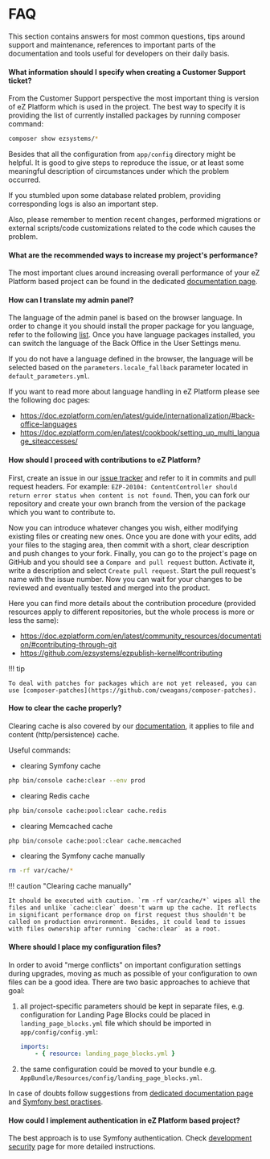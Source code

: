 # FAQ

This section contains answers for most common questions, tips around support and maintenance, references to important parts of the documentation and tools useful for developers on their daily basis.

#### What information should I specify when creating a Customer Support ticket?

From the Customer Support perspective the most important thing is version of eZ Platform which is used in the project. The best way to specify it is providing the list of currently installed packages by running composer command:
``` bash
composer show ezsystems/*
```

Besides that all the configuration from `app/config` directory might be helpful. It is good to give steps to reproduce the issue, or at least some meaningful description of circumstances under which the problem occurred.

If you stumbled upon some database related problem, providing corresponding logs is also an important step.

Also, please remember to mention recent changes, performed migrations or external scripts/code customizations related to the code which causes the problem.

#### What are the recommended ways to increase my project's performance?

The most important clues around increasing overall performance of your eZ Platform based project can be found in the dedicated [documentation page](../guide/performance.md).

#### How can I translate my admin panel?

The language of the admin panel is based on the browser language. In order to change it you should install the proper package for you language, refer to the following [list](https://github.com/ezplatform-i18n). 
Once you have language packages installed, you can switch the language of the Back Office in the User Settings menu.

If you do not have a language defined in the browser, the language will be selected based on the `parameters.locale_fallback` parameter located in `default_parameters.yml`.

If you want to read more about language handling in eZ Platform please see the following doc pages:

- https://doc.ezplatform.com/en/latest/guide/internationalization/#back-office-languages
- https://doc.ezplatform.com/en/latest/cookbook/setting_up_multi_language_siteaccesses/

#### How should I proceed with contributions to eZ Platform?

First, create an issue in our [issue tracker](https://jira.ez.no/browse/EZP) and refer to it in commits and pull request headers. For example: `EZP-20104: ContentController should return error status when content is not found`. Then, you can fork our repository and create your own branch from the version of the package which you want to contribute to. 

Now you can introduce whatever changes you wish, either modifying existing files or creating new ones. Once you are done with your edits, add your files to the staging area, then commit with a short, clear description and push changes to your fork. Finally, you can go to the project's page on GitHub and you should see a `Compare and pull request` button. Activate it, write a description and select `Create pull request`. Start the pull request's name with the issue number. Now you can wait for your changes to be reviewed and eventually tested and merged into the product.

Here you can find more details about the contribution procedure (provided resources apply to different repositories, but the whole process is more or less the same):
- https://doc.ezplatform.com/en/latest/community_resources/documentation/#contributing-through-git
- https://github.com/ezsystems/ezpublish-kernel#contributing

!!! tip
    
    To deal with patches for packages which are not yet released, you can use [composer-patches](https://github.com/cweagans/composer-patches).

#### How to clear the cache properly?

Clearing cache is also covered by our [documentation](../guide/devops/#cache-clearing), it applies to file and content (http/persistence) cache.

Useful commands:

- clearing Symfony cache
```bash
php bin/console cache:clear --env prod
```
- clearing Redis cache
```bash
php bin/console cache:pool:clear cache.redis
```
- clearing Memcached cache
```bash
php bin/console cache:pool:clear cache.memcached
```
- clearing the Symfony cache manually
```bash
rm -rf var/cache/*
```

!!! caution "Clearing cache manually"

    It should be executed with caution. `rm -rf var/cache/*` wipes all the files and unlike `cache:clear` doesn't warm up the cache. It reflects in significant performance drop on first request thus shouldn't be called on production environment. Besides, it could lead to issues with files ownership after running `cache:clear` as a root.
    
#### Where should I place my configuration files?

In order to avoid "merge conflicts" on important configuration settings during upgrades, moving as much as possible of your configuration to own files can be a good idea. There are two basic approaches to achieve that goal:
1. all project-specific parameters should be kept in separate files, e.g. configuration for Landing Page Blocks could be placed in `landing_page_blocks.yml` file which should be imported in `app/config/config.yml`:
   
   ```yaml
   imports:
       - { resource: landing_page_blocks.yml }
   ```
2. the same configuration could be moved to your bundle e.g. `AppBundle/Resources/config/landing_page_blocks.yml`.

In case of doubts follow suggestions from [dedicated documentation page](../guide/configuration.md) and [Symfony best practises](https://symfony.com/doc/3.4/best_practices/configuration.html).

#### How could I implement authentication in eZ Platform based project?

The best approach is to use Symfony authentication. Check [development security](../guide/security.md) page for more detailed instructions.
